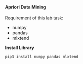 #### Apriori Data Mining

Requirement of this lab task:

- numpy
- pandas
- mlxtend

**Install Library**

```bash
pip3 install numpy pandas mlxtend
```
